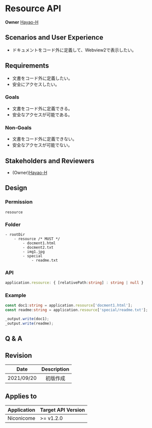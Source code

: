 # Resource API

**Owner** [Hayao-H](https://github.com/Hayao-H)

## Scenarios and User Experience
- ドキュメントをコード外に定義して、Webview2で表示したい。

## Requirements
- 文書をコード外に定義したい。
- 安全にアクセスしたい。

### Goals
- 文書をコード外に定義できる。
- 安全なアクセスが可能である。

### Non-Goals
- 文書をコード外に定義できない。
- 安全なアクセスが可能でない。

## Stakeholders and Reviewers
- (Owner)[Hayao-H](https://github.com/Hayao-H)

## Design

### Permission
```resource```

### Folder
```
- rootDir
    - resource /* MUST */
        - docment1.html
        - docment2.txt
        - img1.jpg
        - special
            - readme.txt
```

### API
```TypeScript
application.resource: { [relativePath:string] : string | null }
```

### Example
```TypeScript
const doc1:string = application.resource['docment1.html'];
const readme:string = application.resource['special/readme.txt'];

_output.write(doc1);
_output.write(readme);
```

## Q & A

## Revision
Date | Description
:---:| :---:
2021/09/20 | 初版作成

## Applies to
Application | Target API Version
:--: | --
Niconicome | >= v1.2.0